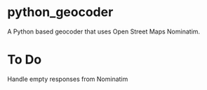 python_geocoder
===============

A Python based geocoder that uses Open Street Maps Nominatim.

To Do
=====
Handle empty responses from Nominatim

